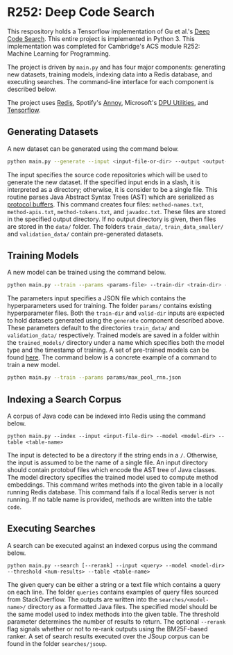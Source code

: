 # R252: Deep Code Search

This respository holds a Tensorflow implementation of Gu et al.'s [Deep Code Search](https://guxd.github.io/papers/deepcs.pdf). This entire project is implemented in Python 3. This implementation was completed for Cambridge's ACS module R252: Machine Learning for Programming.

The project is driven by ```main.py``` and has four major components: generating new datasets, training models, indexing data into a Redis database, and executing searches. The command-line interface for each component is described below.

The project uses [Redis](https://pypi.org/project/redis/), Spotify's [Annoy](https://github.com/spotify/annoy), Microsoft's [DPU Utilities](https://github.com/Microsoft/dpu-utils), and [Tensorflow](https://www.tensorflow.org/).

## Generating Datasets
A new dataset can be generated using the command below.
```sh
python main.py --generate --input <input-file-or-dir> --output <output-dir>
```
The input specifies the source code repositories which will be used to generate the new dataset. If the specified input ends in a slash, it is interpreted as a directory; otherwise, it is consider to be a single file. This routine parses Java Abstract Syntax Trees (AST) which are serialized as [protocol buffers](https://developers.google.com/protocol-buffers/). This command creates four files: ```method-names.txt```, ```method-apis.txt```, ```method-tokens.txt```, and ```javadoc.txt```. These files are stored in the specified output directory. If no output directory is given, then files are stored in the ```data/``` folder. The folders ```train_data/```, ```train_data_smaller/``` and ```validation_data/``` contain pre-generated datasets.

## Training Models
A new model can be trained using the command below.
```sh
python main.py --train --params <params-file> --train-dir <train-dir> --valid-dir <validation-dir>
```
The parameters input specifies a JSON file which contains the hyperparameters used for training. The folder ```params/``` contains existing hyperparameter files. Both the ``train-dir`` and ```valid-dir```  inputs are expected to hold datasets generated using the ```generate``` component described above. These parameters default to the directories ```train_data/``` and ```validation_data/``` respectively. Trained models are saved in a folder within the ```trained_models/``` directory under a name which specifies both the model type and the timestamp of training. A set of pre-trained models can be found [here](https://drive.google.com/drive/folders/17geATWd7CrF_XycpbYNQUBR4urU-pUvh?usp=sharing). The command below is a concrete example of a command to train a new model.
```sh
python main.py --train --params params/max_pool_rnn.json
```

## Indexing a Search Corpus
A corpus of Java code can be indexed into Redis using the command below.
```
python main.py --index --input <input-file-dir> --model <model-dir> --table <table-name>
```
The input is detected to be a directory if the string ends in a ```/```. Otherwise, the input is assumed to be the name of a single file. An input directory should contain protobuf files which encode the AST tree of Java classes.  The model directory specifies the trained model used to compute method embeddings. This command writes methods into the given table in a locally running Redis database. This command fails if a local Redis server is not running. If no table name is provided, methods are written into the table ```code```.

## Executing Searches
A search can be executed against an indexed corpus using the command below.
```
python main.py --search [--rerank] --input <query> --model <model-dir> --threshold <num-results> --table <table-name>
```
The given query can be either a string or a text file which contains a query on each line. The folder ```queries``` contains examples of query files sourced from StackOverflow. The outputs are written into the ```searches/<model-name>/``` directory as a formatted Java files. The specified model should be the same model used to index methods into the given table. The threshold parameter determines the number of results to return. The optional ```--rerank``` flag signals whether or not to re-rank outputs using the BM25F-based ranker.  A set of search results executed over the JSoup corpus can be found in the folder ```searches/jsoup```.
